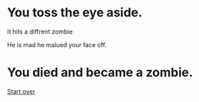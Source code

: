# You toss the eye aside. 

It hits a diffrent zombie 

He is mad he malued your face off. 

# You died and became a zombie.

[Start over](../your-adventure-begins.md)
